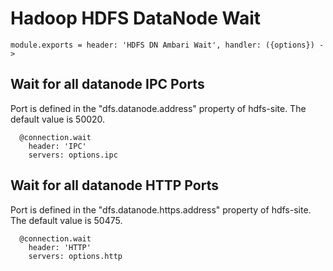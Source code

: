 
# Hadoop HDFS DataNode Wait

    module.exports = header: 'HDFS DN Ambari Wait', handler: ({options}) ->

## Wait for all datanode IPC Ports

Port is defined in the "dfs.datanode.address" property of hdfs-site. The default
value is 50020.

      @connection.wait
        header: 'IPC'
        servers: options.ipc

## Wait for all datanode HTTP Ports

Port is defined in the "dfs.datanode.https.address" property of hdfs-site. The default
value is 50475.

      @connection.wait
        header: 'HTTP'
        servers: options.http
